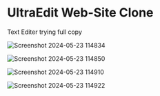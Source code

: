 # UltraEdit Web-Site Clone
Text Editer 
trying full copy 

![Screenshot 2024-05-23 114834](https://github.com/Nilesh-Bhoi23/UltraEdit-Web-Site-Clone-/assets/147185281/00d57930-a134-4b26-bea8-0315c4d92956)

![Screenshot 2024-05-23 114850](https://github.com/Nilesh-Bhoi23/UltraEdit-Web-Site-Clone-/assets/147185281/4a9023b0-298e-4461-83a0-86441d118489)

![Screenshot 2024-05-23 114910](https://github.com/Nilesh-Bhoi23/UltraEdit-Web-Site-Clone-/assets/147185281/2f98ff71-f0ba-4340-8ed3-8dd055d0c7c4)

![Screenshot 2024-05-23 114922](https://github.com/Nilesh-Bhoi23/UltraEdit-Web-Site-Clone-/assets/147185281/e031ad6c-efd3-44c1-87dd-c5a74c2a2729)
